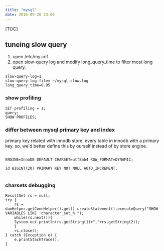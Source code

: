 ```yaml
---
title: "mysql"
date: 2016-09-20 23:00
---
```

[TOC]

## tuneing slow query
1. open /etc/my.cnf 
2. open slow-query log and modify long_query_time to filter most long query.

```
slow-query-log=1
slow-query-log-file= ~/mysql-slow.log
long_query_time=0.05

```

### show profiling

```
SET profiling = 1;
query;
SHOW PROFILES;
```

### differ between mysql primary key and index 

primary key related with innodb store, every table in innodb with a primary key.
so, we'd better define this by ourself instead of by store engine.

```
 
ENGINE=InnoDB DEFAULT CHARSET=utf8mb4 ROW_FORMAT=DYNAMIC;

id BIGINT(20) PRIMARY KEY NOT NULL AUTO_INCREMENT,


```


### charsets debugging

```
ResultSet rs = null;
try {
    rs = daoHelper.getConnHelper().get().createStatement().executeQuery("SHOW VARIABLES LIKE 'character_set_%'");
    while(rs.next()){
	System.out.println(rs.getString(1)+","+rs.getString(2));
    }
    rs.close();
} catch (Exception e) {
    e.printStackTrace();
}
```
